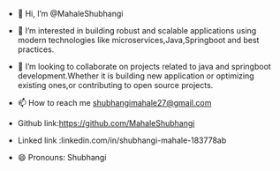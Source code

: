 - 👋 Hi, I’m @MahaleShubhangi
- 👀 I’m interested in building robust and scalable applications using modern technologies like microservices,Java,Springboot and best practices.
- 💞️ I’m looking to collaborate on projects related to java and springboot development.Whether it is building new application or optimizing existing ones,or contributing to open source projects.
- 📫 How to reach me shubhangimahale27@gmail.com
- Github link:https://github.com/MahaleShubhangi
- Linked link :linkedin.com/in/shubhangi-mahale-183778ab
  
- 😄 Pronouns: Shubhangi


<!---
MahaleShubhangi/MahaleShubhangi is a ✨ special ✨ repository because its `README.md` (this file) appears on your GitHub profile.
You can click the Preview link to take a look at your changes.
--->
